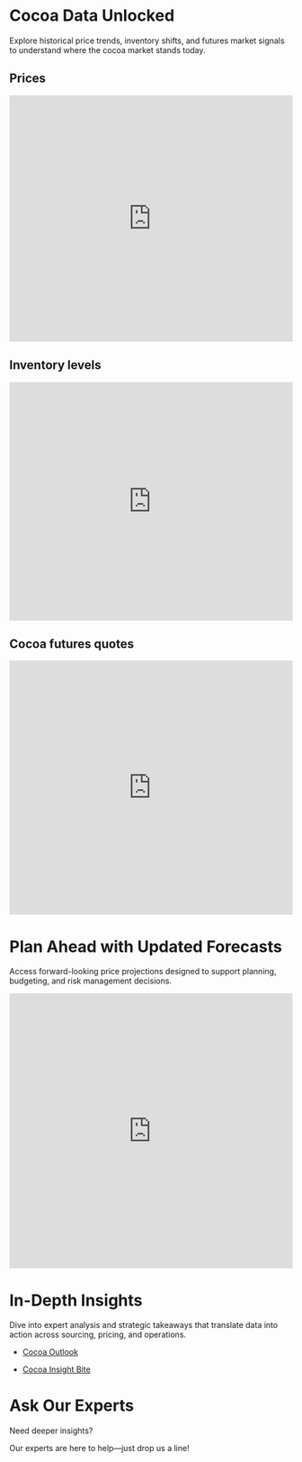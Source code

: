 <link rel="stylesheet" href="doc/assets/style.css">

# <span class="section-title">Cocoa Data Unlocked</span>

<p class="section-desc">Explore historical price trends, inventory shifts, and futures market signals to understand where the cocoa market stands today.</p>

## <span class="section-subtitle">Prices</span>

<iframe title="Price volatility has increased significantly since H2 2023" aria-label="Interactive line chart" id="datawrapper-chart-fzrby" src="https://datawrapper.dwcdn.net/fzrby/1/" scrolling="no" frameborder="0" style="width: 0; min-width: 100% !important; border: none;" height="438" data-external="1"></iframe><script type="text/javascript">!function(){"use strict";window.addEventListener("message",function(a){if(void 0!==a.data["datawrapper-height"]){var e=document.querySelectorAll("iframe");for(var t in a.data["datawrapper-height"])for(var r,i=0;r=e[i];i++)if(r.contentWindow===a.source){var d=a.data["datawrapper-height"][t]+"px";r.style.height=d}}})}();
</script>

## <span class="section-subtitle">Inventory levels</span>

<iframe title="Cocoa inventories are rebounding given tariff tensions" aria-label="Interactive line chart" id="datawrapper-chart-88Nf2" src="https://datawrapper.dwcdn.net/88Nf2/2/" scrolling="no" frameborder="0" style="width: 0; min-width: 100% !important; border: none;" height="424" data-external="1"></iframe><script type="text/javascript">!function(){"use strict";window.addEventListener("message",function(a){if(void 0!==a.data["datawrapper-height"]){var e=document.querySelectorAll("iframe");for(var t in a.data["datawrapper-height"])for(var r,i=0;r=e[i];i++)if(r.contentWindow===a.source){var d=a.data["datawrapper-height"][t]+"px";r.style.height=d}}})}();
</script>

## <span class="section-subtitle">Cocoa futures quotes</span>

<iframe title="Cocoa futures backwardation reflects supply challenges" aria-label="Column Chart" id="datawrapper-chart-nZXcD" src="https://datawrapper.dwcdn.net/nZXcD/1/" scrolling="no" frameborder="0" style="width: 0; min-width: 100% !important; border: none;" height="452" data-external="1"></iframe><script type="text/javascript">!function(){"use strict";window.addEventListener("message",function(a){if(void 0!==a.data["datawrapper-height"]){var e=document.querySelectorAll("iframe");for(var t in a.data["datawrapper-height"])for(var r,i=0;r=e[i];i++)if(r.contentWindow===a.source){var d=a.data["datawrapper-height"][t]+"px";r.style.height=d}}})}();
</script>

# <span class="section-title">Plan Ahead with Updated Forecasts</span>
<p class="section-desc">Access forward-looking price projections designed to support planning, budgeting, and risk management decisions.</p>

<iframe title="FV cocoa price forecasts signals lower prices compared to 2024, but our risk outlook is tilted toward higher prices" aria-label="Table" id="datawrapper-chart-NNq1v" src="https://datawrapper.dwcdn.net/NNq1v/2/" scrolling="no" frameborder="0" style="width: 0; min-width: 100% !important; border: none;" height="489" data-external="1"></iframe><script type="text/javascript">!function(){"use strict";window.addEventListener("message",function(a){if(void 0!==a.data["datawrapper-height"]){var e=document.querySelectorAll("iframe");for(var t in a.data["datawrapper-height"])for(var r,i=0;r=e[i];i++)if(r.contentWindow===a.source){var d=a.data["datawrapper-height"][t]+"px";r.style.height=d}}})}();
</script>

# <span class="section-title">In-Depth Insights</span>
<p class="section-desc">Dive into expert analysis and strategic takeaways that translate data into action across sourcing, pricing, and operations.</p>

- [Cocoa Outlook](https://app.frontierview.com/insightBite/3097/what-do-us-tariffs-mean-for-the-pharma-industry-in-latin-america)

- [Cocoa Insight Bite](https://app.frontierview.com/insightBite/3091/commodities-outlook-cocoa)

# <span class="section-title">Ask Our Experts</span>
<p class="section-desc">Need deeper insights?</p>  
<p class="section-desc">Our experts are here to help—just drop us a line!</p>

